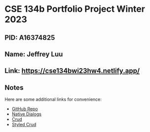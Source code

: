 # CSE 134b Portfolio Project Winter 2023

## PID: A16374825

## Name: Jeffrey Luu

## Link: <https://cse134bwi23hw4.netlify.app/>

## Notes

Here are some additional links for convenience:

- [GitHub Repo](<https://github.com/jdluu/CSE-134b-HW4>)
- [Native Dialogs](<https://cse134bwi23hw4.netlify.app/nativedialogs.html>)
- [Crud](<https://cse134bwi23hw4.netlify.app/crud.html>)
- [Styled Crud](<https://cse134bwi23hw4.netlify.app/styledcrud.html>)
